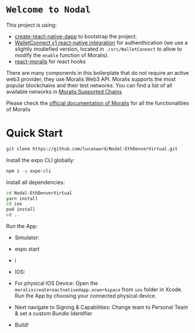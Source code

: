# `Welcome to Nodal`

This project is using:

- [create-react-native-dapp](https://github.com/cawfree/create-react-native-dapp) to bootstrap the project.
- [WalletConnect v1 react-native integration](https://docs.walletconnect.com/1.0/quick-start/dapps/react-native) for authenthication (we use a slightly modiefied version, located in `./src/WalletConnect` to allow to modify the `enable` function of Moralis).
- [react-moralis](https://github.com/MoralisWeb3/react-moralis) for react hooks

There are many components in this boilerplate that do not require an active web3 provider, they use Moralis Web3 API. Moralis supports the most popular blockchains and their test networks. You can find a list of all available networks in [Moralis Supported Chains](https://docs.moralis.io/moralis-server/web3-sdk/intro#supported-chains)

Please check the [official documentation of Moralis](https://docs.moralis.io/#user) for all the functionalities of Moralis

# Quick Start

```sh
git clone https://github.com/lucasward/Nodal-EthDenverVirtual.git
```

Install the expo CLI globally:

```sh
npm i -g expo-cli
```

Install all dependencies:

```sh
cd Nodal-EthDenverVirtual
yarn install
cd ios
pod install
cd ..
```

Run the App:

- Simulator: 
-  expo start
-  i

- IOS: 
-  For physical IOS Device: Open the `moraliscreatereactnativedapp.xcworkspace` from `ios` folder in Xcode. Run the App by choosing your connected physical device. 
-  Next navigate to Signing & Capabilities: Change team to Personal Team & set a custom Bundle Identifier
-  Build!
